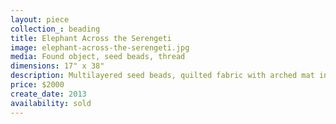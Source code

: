 ```yaml
---
layout: piece
collection_: beading
title: Elephant Across the Serengeti
image: elephant-across-the-serengeti.jpg
media: Found object, seed beads, thread
dimensions: 17" x 38"
description: Multilayered seed beads, quilted fabric with arched mat in glassed cherry wood frame six inches in depth.
price: $2000
create_date: 2013
availability: sold
---
```

